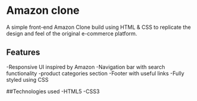# Amazon clone

A simple front-end Amazon Clone build using HTML & CSS to replicate the design and feel of the original e-commerce platform.

## Features
-Responsive UI inspired by Amazon
-Navigation bar with search functionality
-product categories section
-Footer with useful links
-Fully styled using CSS


##Technologies used
 -HTML5
 -CSS3
